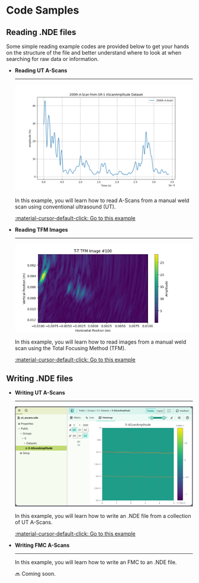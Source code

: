 # Code Samples

## Reading .NDE files

Some simple reading example codes are provided below to get your hands on the structure of the file and better understand where to look at when searching for raw data or information. 


<div class="grid cards" markdown>

-   __Reading UT A-Scans__

    ---

    ![ascan_ut_scan.png](../../assets/images/examples/code-samples/ascan_ut_scan.png)

    In this example, you will learn how to read A-Scans from a manual weld scan using conventional ultrasound (UT).

    [:material-cursor-default-click: Go to this example](reading-ut-ascans.md)

-  __Reading TFM Images__

    ---

    ![tfm_image.png](../../assets/images/examples/code-samples/tfm_image.png)

    In this example, you will learn how to read images from a manual weld scan using the Total Focusing Method (TFM). 

    [:material-cursor-default-click: Go to this example](reading-tfm-images.md)
    

</div>


## Writing .NDE files

<div class="grid cards" markdown>

-   __Writing UT A-Scans__

    ---

    ![nde_ut_ascans.png](../../assets/images/examples/code-samples/nde_ut_ascans.png)

    In this example, you will learn how to write an .NDE file from a collection of UT A-Scans.

    [:material-cursor-default-click: Go to this example](writing-ut-ascans.md)

-  __Writing FMC A-Scans__

    ---

    In this example, you will learn how to write an FMC to an .NDE file. 

    :soon: Coming soon. 
    

</div>
